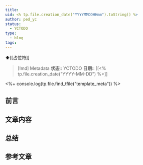 ```yaml
---
title: 
uid: <% tp.file.creation_date("YYYYMMDDHHmm").toString() %>
author: ped_yc
status:
  - YCTODO
type:
  - blog
tags:
---
```


⬆[[占位符]]

> [!md] Metadata
> **状态**:: YCTODO
> **日期**:: [[<% tp.file.creation_date("YYYY-MM-DD") %>]]

<%+ console.log(tp.file.find_tfile("template_meta")) %>

## 前言

## 文章内容

## 总结

## 参考文章